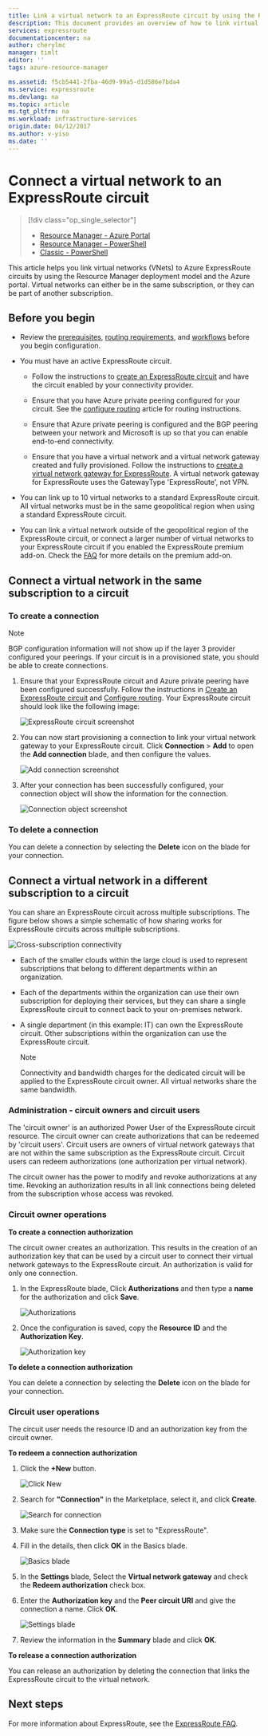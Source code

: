 ```yaml
---
title: Link a virtual network to an ExpressRoute circuit by using the Resource Manager deployment model and the Azure portal | Azure
description: This document provides an overview of how to link virtual networks (VNets) to ExpressRoute circuits.
services: expressroute
documentationcenter: na
author: cherylmc
manager: timlt
editor: ''
tags: azure-resource-manager

ms.assetid: f5cb5441-2fba-46d9-99a5-d1d586e7bda4
ms.service: expressroute
ms.devlang: na
ms.topic: article
ms.tgt_pltfrm: na
ms.workload: infrastructure-services
origin.date: 04/12/2017
ms.author: v-yiso
ms.date: ''
---
```


# Connect a virtual network to an ExpressRoute circuit

> [!div class="op_single_selector"]
>- [Resource Manager - Azure Portal](./expressroute-howto-linkvnet-portal-resource-manager.md)
>- [Resource Manager - PowerShell](./expressroute-howto-linkvnet-arm.md)
>- [Classic - PowerShell](./expressroute-howto-linkvnet-classic.md)

This article helps you link virtual networks (VNets) to Azure ExpressRoute circuits by using the Resource Manager deployment model and the Azure portal. Virtual networks can either be in the same subscription, or they can be part of another subscription.

## Before you begin

- Review the [prerequisites](./expressroute-prerequisites.md), [routing requirements](./expressroute-routing.md), and [workflows](./expressroute-workflows.md) before you begin configuration.
- You must have an active ExpressRoute circuit. 
    - Follow the instructions to [create an ExpressRoute circuit](./expressroute-howto-circuit-portal-resource-manager.md) and have the circuit enabled by your connectivity provider.

    - Ensure that you have Azure private peering configured for your circuit. See the [configure routing](./expressroute-howto-routing-portal-resource-manager.md) article for routing instructions. 

    - Ensure that Azure private peering is configured and the BGP peering between your network and Microsoft is up so that you can enable end-to-end connectivity.
    - Ensure that you have a virtual network and a virtual network gateway created and fully provisioned. Follow the instructions to [create a virtual network gateway for ExpressRoute](./expressroute-howto-add-gateway-resource-manager.md). A virtual network gateway for ExpressRoute uses the GatewayType 'ExpressRoute', not VPN.

- You can link up to 10 virtual networks to a standard ExpressRoute circuit. All virtual networks must be in the same geopolitical region when using a standard ExpressRoute circuit. 
- You can link a virtual network outside of the geopolitical region of the ExpressRoute circuit, or connect a larger number of virtual networks to your ExpressRoute circuit if you enabled the ExpressRoute premium add-on. Check the [FAQ](./expressroute-faqs.md) for more details on the premium add-on.

## Connect a virtual network in the same subscription to a circuit

### To create a connection

> [!NOTE]
> BGP configuration information will not show up if the layer 3 provider configured your peerings. If your circuit is in a provisioned state, you should be able to create connections.
>

1. Ensure that your ExpressRoute circuit and Azure private peering have been configured successfully. Follow the instructions in [Create an ExpressRoute circuit](expressroute-howto-circuit-arm.md) and [Configure routing](expressroute-howto-routing-arm.md). Your ExpressRoute circuit should look like the following image:

    ![ExpressRoute circuit screenshot](./media/expressroute-howto-linkvnet-portal-resource-manager/routing1.png)

2. You can now start provisioning a connection to link your virtual network gateway to your ExpressRoute circuit. Click **Connection** > **Add** to open the **Add connection** blade, and then configure the values.

    ![Add connection screenshot](./media/expressroute-howto-linkvnet-portal-resource-manager/samesub1.png)  

3. After your connection has been successfully configured, your connection object will show the information for the connection.

     ![Connection object screenshot](./media/expressroute-howto-linkvnet-portal-resource-manager/samesub2.png)

### To delete a connection
You can delete a connection by selecting the **Delete** icon on the blade for your connection.

## Connect a virtual network in a different subscription to a circuit
You can share an ExpressRoute circuit across multiple subscriptions. The figure below shows a simple schematic of how sharing works for ExpressRoute circuits across multiple subscriptions.

![Cross-subscription connectivity](./media/expressroute-howto-linkvnet-portal-resource-manager/cross-subscription.png)

- Each of the smaller clouds within the large cloud is used to represent subscriptions that belong to different departments within an organization.
- Each of the departments within the organization can use their own subscription for deploying their services, but they can share a single ExpressRoute circuit to connect back to your on-premises network.
- A single department (in this example: IT) can own the ExpressRoute circuit. Other subscriptions within the organization can use the ExpressRoute circuit.

    > [!NOTE]
    > Connectivity and bandwidth charges for the dedicated circuit will be applied to the ExpressRoute circuit owner. All virtual networks share the same bandwidth.
    > 
    >

### Administration - circuit owners and circuit users

The 'circuit owner' is an authorized Power User of the ExpressRoute circuit resource. The circuit owner can create authorizations that can be redeemed by 'circuit users'. Circuit users are owners of virtual network gateways that are not within the same subscription as the ExpressRoute circuit. Circuit users can redeem authorizations (one authorization per virtual network).

The circuit owner has the power to modify and revoke authorizations at any time. Revoking an authorization results in all link connections being deleted from the subscription whose access was revoked.

### Circuit owner operations

**To create a connection authorization**

The circuit owner creates an authorization. This results in the creation of an authorization key that can be used by a circuit user to connect their virtual network gateways to the ExpressRoute circuit. An authorization is valid for only one connection.

1. In the ExpressRoute blade, Click **Authorizations** and then type a **name** for the authorization and click **Save**.

    ![Authorizations](./media/expressroute-howto-linkvnet-portal-resource-manager/authorization.png)

2. Once the configuration is saved, copy the **Resource ID** and the **Authorization Key**.

    ![Authorization key](./media/expressroute-howto-linkvnet-portal-resource-manager/authkey.png)

**To delete a connection authorization**

You can delete a connection by selecting the **Delete** icon on the blade for your connection.

### Circuit user operations

The circuit user needs the resource ID and an authorization key from the circuit owner. 

**To redeem a connection authorization**

1. Click the **+New** button.

    ![Click New](./media/expressroute-howto-linkvnet-portal-resource-manager/Connection1.png)

2. Search for **"Connection"** in the Marketplace, select it, and click **Create**.

    ![Search for connection](./media/expressroute-howto-linkvnet-portal-resource-manager/Connection2.png)

3. Make sure the **Connection type** is set to "ExpressRoute".


4. Fill in the details, then click **OK** in the Basics blade.

    ![Basics blade](./media/expressroute-howto-linkvnet-portal-resource-manager/Connection3.png)

5. In the **Settings** blade, Select the **Virtual network gateway** and check the **Redeem authorization** check box.

6. Enter the **Authorization key** and the **Peer circuit URI** and give the connection a name. Click **OK**.

    ![Settings blade](./media/expressroute-howto-linkvnet-portal-resource-manager/Connection4.png)

7. Review the information in the **Summary** blade and click **OK**.


**To release a connection authorization**

You can release an authorization by deleting the connection that links the ExpressRoute circuit to the virtual network.

## Next steps

For more information about ExpressRoute, see the [ExpressRoute FAQ](./expressroute-faqs.md).